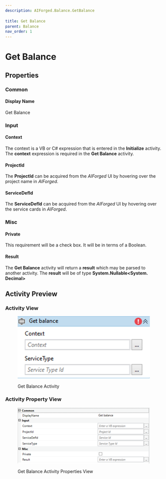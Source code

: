 ```yaml
---
description: AIForged.Balance.GetBalance

title: Get Balance
parent: Balance
nav_order: 1
---
```


# Get Balance

## Properties

### Common

#### Display Name

Get Balance

### Input

#### Context

The context is a VB or C# expression that is entered in the **Initialize** activity. The **context** expression is required in the **Get Balance** activity.

#### ProjectId

The **ProjectId** can be acquired from the _AIForged_ UI by hovering over the project name in _AIForged_.

#### ServiceDefId

The **ServiceDefId** can be acquired from the _AIForged_ UI by hovering over the service cards in _AIForged_.  &#x20;

### Misc

#### Private

This requirement will be a check box. It will be in terms of a Boolean.&#x20;

#### Result

The **Get Balance** activity will return a **result** which may be parsed to another activity. The **result** will be of type **System.Nullable\<System. Decimal>**

## **Activity Preview**

### Activity View

<figure><img src="../../.gitbook/assets/image (2).png" alt=""><figcaption><p>Get Balance Activity</p></figcaption></figure>

### Activity Property View

<figure><img src="../../.gitbook/assets/image.png" alt=""><figcaption><p>Get Balance Activity Properties View </p></figcaption></figure>
